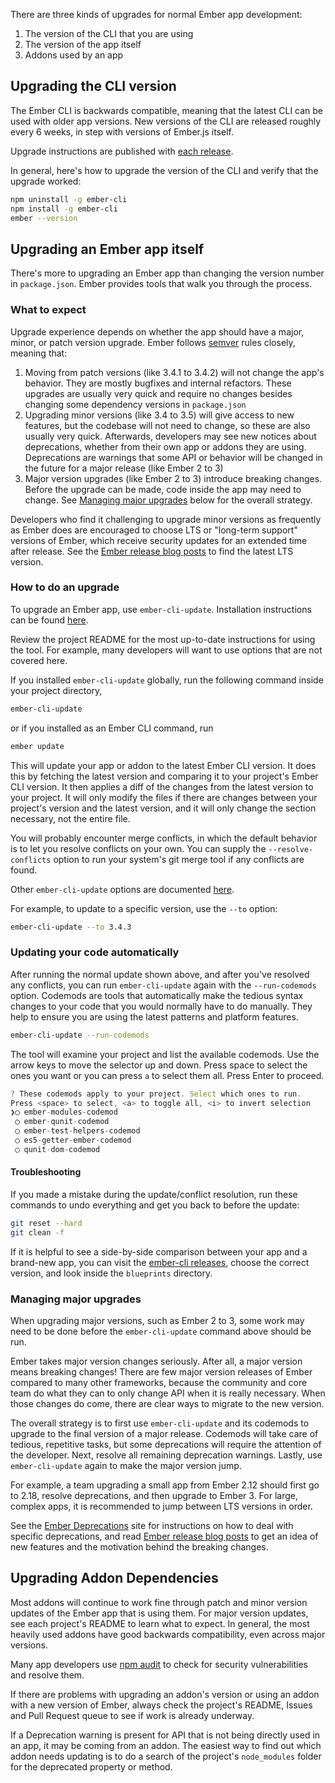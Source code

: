 There are three kinds of upgrades for normal Ember app development: 

1. The version of the CLI that you are using
2. The version of the app itself
3. Addons used by an app

## Upgrading the CLI version

The Ember CLI is backwards compatible, meaning that the latest CLI can be used with older app versions. New versions of the CLI are released roughly every 6 weeks, in step with versions of Ember.js itself.

Upgrade instructions are published with [each release](https://github.com/ember-cli/ember-cli/releases).

In general, here's how to upgrade the version of the CLI and verify that the upgrade worked:

```bash
npm uninstall -g ember-cli
npm install -g ember-cli
ember --version
```

## Upgrading an Ember app itself

There's more to upgrading an Ember app than changing the version number in `package.json`. Ember provides tools that walk you through the process.

### What to expect

Upgrade experience depends on whether the app should have a major, minor, or patch version upgrade. Ember follows [semver](https://semver.org/) rules closely, meaning that:

1. Moving from patch versions (like 3.4.1 to 3.4.2) will not change the app's behavior. They are mostly bugfixes and internal refactors. These upgrades are usually very quick and require no changes besides changing some dependency versions in `package.json`
2. Upgrading minor versions (like 3.4 to 3.5) will give access to new features, but the codebase will not need to change, so these are also usually very quick. Afterwards, developers may see new notices about deprecations, whether from their own app or addons they are using. Deprecations are warnings that some API or behavior will be changed in the future for a major release (like Ember 2 to 3)
2. Major version upgrades (like Ember 2 to 3) introduce breaking changes. Before the upgrade can be made, code inside the app may need to change. See [Managing major upgrades](#managing-major-upgrades) below for the overall strategy.

Developers who find it challenging to upgrade minor versions as frequently as Ember does are encouraged to choose LTS or "long-term support" versions of Ember, which receive security updates for an extended time after release. 
See the [Ember release blog posts](https://www.emberjs.com/blog/tags/releases.html) to find the latest LTS version.

### How to do an upgrade

To upgrade an Ember app, use `ember-cli-update`. Installation instructions can be found [here](https://github.com/ember-cli/ember-cli-update#installation).

Review the project README for the most up-to-date instructions for using the tool. For example, many developers will want to use options that are not covered here.

If you installed `ember-cli-update` globally, run the following command inside your project directory,

```bash
ember-cli-update
```

or if you installed as an Ember CLI command, run

```bash
ember update
```

This will update your app or addon to the latest Ember CLI version. It does this by fetching the latest version and comparing it to your project's Ember CLI version. It then applies a diff of the changes from the latest version to your project. It will only modify the files if there are changes between your project's version and the latest version, and it will only change the section necessary, not the entire file.

You will probably encounter merge conflicts, in which the default behavior is to let you resolve conflicts on your own. You can supply the `--resolve-conflicts` option to run your system's git merge tool if any conflicts are found.

Other `ember-cli-update` options are documented [here](https://github.com/ember-cli/ember-cli-update#options).

For example, to update to a specific version, use the `--to` option:
```bash
ember-cli-update --to 3.4.3
```

### Updating your code automatically

After running the normal update shown above, and after you've resolved any conflicts,
you can run `ember-cli-update` again with the `--run-codemods` option. 
Codemods are tools that automatically make the tedious syntax changes to your code that 
you would normally have to do manually. 
They help to ensure you are using the latest patterns and platform features.

```bash
ember-cli-update --run-codemods
```
The tool will examine your project and list the available codemods. 
Use the arrow keys to move the selector up and down. Press space to select the ones you want 
or you can press `a` to select them all. Press Enter to proceed.
```js
? These codemods apply to your project. Select which ones to run. 
Press <space> to select, <a> to toggle all, <i> to invert selection
❯◯ ember-modules-codemod
 ◯ ember-qunit-codemod
 ◯ ember-test-helpers-codemod
 ◯ es5-getter-ember-codemod
 ◯ qunit-dom-codemod
```


#### Troubleshooting
If you made a mistake during the update/conflict resolution, run these commands to undo everything and get you back to before the update:

```bash
git reset --hard
git clean -f
```

If it is helpful to see a side-by-side comparison between your app and a brand-new app, you can visit the [ember-cli releases](https://github.com/ember-cli/ember-cli/releases), choose the correct version, and look inside the `blueprints` directory.

### Managing major upgrades

When upgrading major versions, such as Ember 2 to 3, some work may need to be done before the `ember-cli-update` command above should be run.

Ember takes major version changes seriously. After all, a major version means breaking changes! There are few major version releases of Ember compared to many other frameworks, because the community and core team do what they can to only change API when it is really necessary. When those changes do come, there are clear ways to migrate to the new version.

The overall strategy is to first use `ember-cli-update` and its codemods to upgrade to the final version of a major release. Codemods will take care of tedious, repetitive tasks, but some deprecations will require the attention of the developer. Next, resolve all remaining deprecation warnings. Lastly, use `ember-cli-update` again to make the major version jump.

For example, a team upgrading a small app from Ember 2.12 should first go to 2.18, resolve deprecations, and then upgrade to Ember 3. For large, complex apps, it is recommended to jump between LTS versions in order.

See the [Ember Deprecations](https://www.emberjs.com/deprecations/) site for instructions on how to deal with specific deprecations, and read [Ember release blog posts](https://www.emberjs.com/blog/tags/releases.html) to get an idea of new features and the motivation behind the breaking changes.

## Upgrading Addon Dependencies

Most addons will continue to work fine through patch and minor version updates of the Ember app that is using them. For major version updates, see each project's README to learn what to expect. In general, the most heavily used addons have good backwards compatibility, even across major versions.

Many app developers use [npm audit](https://docs.npmjs.com/auditing-package-dependencies-for-security-vulnerabilities) to check for security vulnerabilities and resolve them.

If there are problems with upgrading an addon's version or using an addon with a new version of Ember, always check the project's README, Issues and Pull Request queue to see if work is already underway.

If a Deprecation warning is present for API that is not being directly used in an app, it may be coming from an addon. The easiest way to find out which addon needs updating is to do a search of the project's `node_modules` folder for the deprecated property or method.
